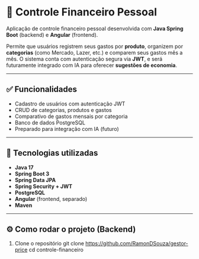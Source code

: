 # 💸 Controle Financeiro Pessoal


Aplicação de controle financeiro pessoal desenvolvida com **Java Spring Boot** (backend) e **Angular** (frontend).


Permite que usuários registrem seus gastos por **produto**, organizem por **categorias** (como Mercado, Lazer, etc.) e comparem seus gastos mês a mês. O sistema conta com autenticação segura via **JWT**, e será futuramente integrado com IA para oferecer **sugestões de economia**.


---


## ✅ Funcionalidades


- Cadastro de usuários com autenticação JWT
- CRUD de categorias, produtos e gastos
- Comparativo de gastos mensais por categoria
- Banco de dados PostgreSQL
- Preparado para integração com IA (futuro)


---


## 🧱 Tecnologias utilizadas


- **Java 17**
- **Spring Boot 3**
- **Spring Data JPA**
- **Spring Security + JWT**
- **PostgreSQL**
- **Angular** (frontend, separado)
- **Maven**


---


## ⚙️ Como rodar o projeto (Backend)

 1. Clone o repositório
git clone https://github.com/RamonDSouza/gestor-price
cd controle-financeiro
